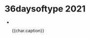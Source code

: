 <script setup>
    import { ref } from 'vue'
    import { withBase } from 'vitepress';
    const baseUrl = "/img/36daysoftype_2021/";
    const chars = ref([
        { name: "a", caption: 'A is for an altar for erotic confessions'},
        { name: "b", caption: 'B is for the bus station at the edge of the world'},
        { name: "c", caption: 'C is for a crematorium for imaginary friends'},
        { name: "d", caption: 'D is for the desert filled with dust and moths'},
        { name: "e", caption: 'E is for the envy that smells like rot'},
        { name: "f", caption: 'F is for fungus that waking up the dead'},
        { name: "g", caption: 'G is for ghosts of a family tree'},
        { name: "h", caption: 'H is for habits that die hard'},
        { name: "i", caption: 'I is for immaturity of desires'},
        { name: "j", caption: 'J is for jars filled with formaldehyde'},
        { name: "k", caption: 'K is for kinks that involve smoke and mirrors'},
        { name: "l", caption: 'L is for larva swarming under the bark'},
        { name: "m", caption: 'M is for a monopoly on production and distribution of cursed videotapes'},
        { name: "n", caption: 'N is for nails that pierce a straw doll'},
        { name: "o", caption: 'O is for owls that smoke pipe'},
        { name: "p", caption: 'P is for paperwork that is required for time travel'},
        { name: "q", caption: 'Q is for the quest for happiness'},
        { name: "r", caption: 'R is for robots that have feelings'},
        { name: "s", caption: 'S is for serotonin saved for a rainy day'},
        { name: "t", caption: 'T is for a talent show with faked authenticity'},
        { name: "u", caption: 'U is for union of week and cowardly'},
        { name: "v", caption: 'V is for vampires that suck blood but are also vegan'},
        { name: "w", caption: 'W is for water that tastes funny'},
        { name: "x", caption: 'X is for the ex that still can’t let go'},
        { name: "y", caption: 'Y is for yesterday that is not refundable'},
        { name: "z", caption: 'Z is for zombies in a human resources department'},
        { name: "0", caption: '0 is for zero chances to beat aging'},
        { name: "1", caption: '1 is for one heart to swallow'},
        { name: "2", caption: '2 is for two snakes eating each other'},
        { name: "3", caption: '3 is for three weavers hosting an interdimensional tv-show'},
        { name: "4", caption: '4 is for four horsemen banned from driving'},
        { name: "5", caption: '5 is for five fingers of a corpse for crows to feast on'},
        { name: "6", caption: '6 is for six feet to burry previous version of yourself'},
        { name: "7", caption: '7 is for seven spikes on a crown of blind king'},
        { name: "8", caption: '8 is for eight juicy moths in the jar'},
        { name: "9", caption: '9 is for nine doors hidden deep in the woods'},
    ]);
    const imageSource = "./img/36daysoftype_2021/a.svg";
</script>

# 36daysoftype 2021

<ul class="gallery">
    <li v-for="char in chars">
        <img :src='baseUrl + char.name + ".svg"'/>
        <p>{{char.caption}}</p>
    </li>
</ul>
